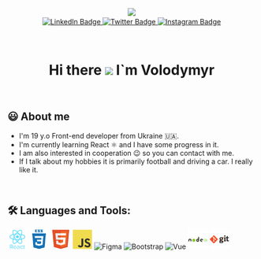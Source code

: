 <div id="header" align="center">
  <img src="https://media.giphy.com/media/M9gbBd9nbDrOTu1Mqx/giphy.gif" width="200"/>
</div>

<div id="badges" align="center">
  <a href="https://www.linkedin.com/in/volodymyr-pindak-984758222" target="_blank">
    <img src="https://img.shields.io/badge/LinkedIn-blue?style=for-the-badge&logo=linkedin&logoColor=white" alt="LinkedIn Badge"/>
  </a>
  <a href="https://twitter.com/i_amvova" target="_blank">
    <img src="https://img.shields.io/badge/Twitter-blue?style=for-the-badge&logo=twitter&logoColor=white" alt="Twitter Badge"/>
  </a>
  <a href="https://www.instagram.com/i.amvova/" target="_blank">
    <img src="https://upload.wikimedia.org/wikipedia/commons/thumb/e/e7/Instagram_logo_2016.svg/768px-Instagram_logo_2016.svg.png" width="28" alt="Instagram Badge"/>
  </a><br />
  <img src="https://komarev.com/ghpvc/?username=your-github-iamvova&style=flat-square&color=blue" alt=""/>
</div>


<br />
<h1 align="center">Hi there <img src="https://github.com/TheDudeThatCode/TheDudeThatCode/blob/master/Assets/Hi.gif" width="3%">  I`m Volodymyr</h1>

<br />

## 😃 About me
<ul>
  <li>I'm 19 y.o Front-end developer from Ukraine 🇺🇦. </li>
  <li>I'm currently learning React ⚛️ and I have some progress in it. </li>
  <li>I am also interested in cooperation 😉 so you can contact with me. </li>
  <li>If I talk about my hobbies it is primarily football and driving a car. I really like it.</li>
</ul>

<br />

## 🛠️ Languages and Tools:
<div>
  <img src="https://github.com/devicons/devicon/blob/master/icons/react/react-original-wordmark.svg" title="React" alt="React" width="40" height="40"/>
  <img src="https://github.com/devicons/devicon/blob/master/icons/css3/css3-plain-wordmark.svg"  title="CSS3" alt="CSS" width="40" height="40"/>
  <img src="https://github.com/devicons/devicon/blob/master/icons/html5/html5-original.svg" title="HTML5" alt="HTML" width="40" height="40"/>
  <img src="https://github.com/devicons/devicon/blob/master/icons/javascript/javascript-original.svg" title="JavaScript" alt="JavaScript" width="40" height="40"/>
  <img src="https://camo.githubusercontent.com/6fa306d5104fed4a5acb89fa9918be4ef32c806e4014e0e28d02b13526f5fa24/68747470733a2f2f706c61792d6c682e676f6f676c6575736572636f6e74656e742e636f6d2f6566774e6c7651337063685f2d685a39786548663659462d665f72487a51516f323149566576504c4f78707a5356667875564b6f6d325f37433661784662432d337255" title="Figma" alt="Figma" width="40" height="40"/>
  <img src="https://getbootstrap.com/docs/5.2/assets/brand/bootstrap-logo-shadow.png" title="Bootstrap" alt="Bootstrap" width="40" height="40"/>
  <img src="https://upload.wikimedia.org/wikipedia/commons/thumb/9/95/Vue.js_Logo_2.svg/768px-Vue.js_Logo_2.svg.png?20170919082558" title="Vue" alt="Vue" width="35" height="35"/>
  <img src="https://github.com/devicons/devicon/blob/master/icons/nodejs/nodejs-original-wordmark.svg" title="NodeJS" alt="NodeJS" width="40" height="40"/>
  <img src="https://github.com/devicons/devicon/blob/master/icons/git/git-original-wordmark.svg" title="Git" **alt="Git" width="40" height="40"/>
</div>
<br />


